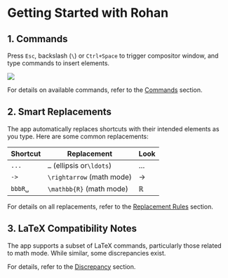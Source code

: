 # Getting Started with Rohan

## 1. Commands

Press `Esc`, backslash (`\`) or `Ctrl+Space` to trigger compositor window, and type commands to insert elements.

![](images/compositor_window.png)

For details on available commands, refer to the [Commands](commands.html) section.

## 2. Smart Replacements

The app automatically replaces shortcuts with their intended elements as you type.
Here are some common replacements:

| Shortcut | Replacement               | Look          |
| -------- | ------------------------- | ------------- |
| `...`    | `…` (ellipsis or`\ldots`) | …             |
| `->`     | `\rightarrow` (math mode) | $\rightarrow$ |
| `bbbR␣`  | `\mathbb{R}` (math mode)  | $\mathbb{R}$  |

For details on all replacements, refer to the [Replacement Rules](replacement-rules.html) section.

## 3. LaTeX Compatibility Notes

The app supports a subset of LaTeX commands, particularly those related to math mode.
While similar, some discrepancies exist.

For details, refer to the [Discrepancy](discrepancy.html) section.
